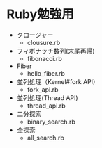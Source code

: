 # Ruby勉強用


* クロージャー
  * clousure.rb
* フィボナッチ数列(末尾再帰)
  * fibonacci.rb
* Fiber
  * hello_fiber.rb
* 並列処理（Kernel#fork API)
  * fork_api.rb
* 並列処理(Thread API)
  * thread_api.rb
* 二分探索
  * binary_search.rb
* 全探索
  * all_search.rb
